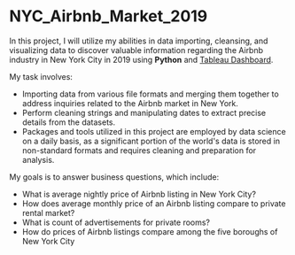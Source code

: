 # NYC_Airbnb_Market_2019

In this project, I will utilize my abilities in data importing, cleansing, and visualizing data to discover valuable information regarding the Airbnb industry in New York City in 2019 using **Python** and [Tableau Dashboard](https://public.tableau.com/app/profile/song.cang.nguyen/viz/NYC_Airbnb_Dashboard/Dashboard1).

My task involves: 
* Importing data from various file formats and merging them together to address inquiries related to the Airbnb market in New York.
* Perform cleaning strings and manipulating dates to extract precise details from the datasets.
* Packages and tools utilized in this project are employed by data science on a daily basis, as a significant portion of the world's data is stored in non-standard formats and requires cleaning and preparation for analysis.

My goals is to answer business questions, which include: 
* What is average nightly price of Airbnb listing in New York City?
* How does average monthly price of an Airbnb listing compare to private rental market?
* What is count of advertisements for private rooms?
* How do prices of Airbnb listings compare among the five boroughs of New York City
